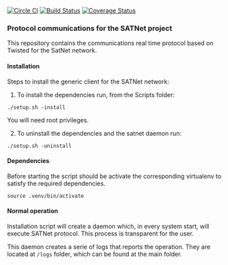 [![Circle CI](https://circleci.com/gh/satnet-project/protocol.svg?style=shield)](https://circleci.com/gh/satnet-project/protocol)
[![Build Status](https://travis-ci.org/satnet-project/protocol.svg)](https://travis-ci.org/satnet-project/protocol)
[![Coverage Status](https://coveralls.io/repos/satnet-project/protocol/badge.svg?branch=development&service=github)](https://coveralls.io/github/satnet-project/protocol?branch=development)

<!--
[![Code Health](https://landscape.io/github/satnet-project/protocol/jrpc_if/landscape.svg?style=flat)](https://landscape.io/github/satnet-project/protocol/jrpc_if)
-->

### Protocol communications for the SATNet project

This repository contains the communications real time protocol based on Twisted for the SatNet network.

#### Installation

Steps to install the generic client for the SATNet network:

1. To install the dependencies run, from the Scripts folder:

`./setup.sh -install`

You will need root privileges.

2. To uninstall the dependencies and the satnet daemon run:

`./setup.sh -uninstall`

#### Dependencies

Before starting the script should be activate the corresponding virtualenv to satisfy the required dependencies.

```source .venv/bin/activate```

#### Normal operation

Installation script will create a daemon which, in every system start, will execute SATNet protocol. This process is transparent for the user.

This daemon creates a serie of logs that reports the operation. They are located at `/logs` folder, which can be found at the main folder.
